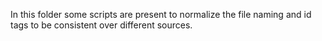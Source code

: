 In this folder some scripts are present to normalize the file naming and id tags to be consistent over different sources.
